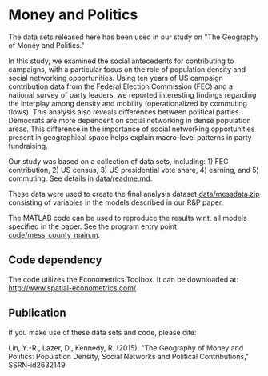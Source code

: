 # Money and Politics
The data sets released here has been used in our study on "The Geography of Money and Politics." 

In this study, we examined the social antecedents for contributing to campaigns, with a particular focus on the role of population density and social networking opportunities. Using ten years of US campaign contribution data from the Federal Election Commission (FEC) and a national survey of party leaders, we reported interesting findings regarding the interplay among density and mobility (operationalized by commuting flows). This analysis also reveals differences between political parties. Democrats are more dependent on social networking in dense population areas. This difference in the importance of social networking opportunities present in geographical space helps explain macro-level patterns in party fundraising.

Our study was based on a collection of data sets, including: 1) FEC contribution, 2) US census, 3) US presidential vote share, 4) earning, and 5) commuting. See details in [data/readme.md](data/readme.md).

These data were used to create the final analysis dataset [data/messdata.zip](data/messdata.zip) consisting of variables in the models described in our R&P paper.

The MATLAB code can be used to reproduce the results w.r.t. all models specified in the paper. See the program entry point [code/mess_county_main.m](code/mess_county_main.m).

## Code dependency
The code utilizes the Econometrics Toolbox. It can be downloaded at: http://www.spatial-econometrics.com/

## Publication
If you make use of these data sets and code, please cite: 

Lin, Y.-R., Lazer, D., Kennedy, R. (2015). "The Geography of Money and Politics: Population Density, Social Networks and Political Contributions," SSRN-id2632149